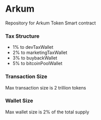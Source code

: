 # Arkum
Repository for Arkum Token Smart contract

### Tax Structure
- 1% to devTaxWallet
- 2% to marketingTaxWallet
- 3% to buybackWallet
- 5% to bitcoinPoolWallet

### Transaction Size
Max transaction size is 2 trillion tokens

### Wallet Size
Max wallet size is 2% of the total supply

